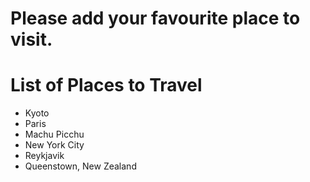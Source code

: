 # Please add your favourite place to visit.

# List of Places to Travel
- Kyoto
- Paris
- Machu Picchu
- New York City
- Reykjavik
- Queenstown, New Zealand
